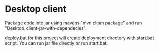 <h1>Desktop client</h1>

Package code into jar using mavens "mvn clean package" and run "Desktop_client-jar-with-dependecies".

deploy.bat for this project will create deployment directory with start.bat script. You can run jar file directly or run start.bat.